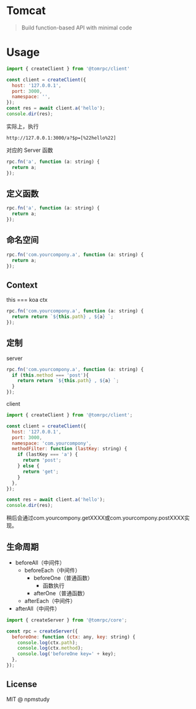 # Tomcat

> Build function-based API with minimal code

# Usage

```js
import { createClient } from '@tomrpc/client'

const client = createClient({
  host: '127.0.0.1',
  port: 3000,
  namespace: '',
});
const res = await client.a('hello');
console.dir(res);
```

实际上，执行

```
http://127.0.0.1:3000/a?$p=[%22hello%22]
```

对应的 Server 函数

```js
rpc.fn('a', function (a: string) {
  return a;
});
```

## 定义函数

```js
rpc.fn('a', function (a: string) {
  return a;
});
```

## 命名空间

```js
rpc.fn('com.yourcompony.a', function (a: string) {
  return a;
});
```

## Context

this === koa ctx

```js
rpc.fn('com.yourcompony.a', function (a: string) {
  return return `${this.path} , ${a} `;
});
```

## 定制

server

```js
rpc.fn('com.yourcompony.a', function (a: string) {
  if (this.method === 'post'){
    return return `${this.path} , ${a} `;
  }
});
```

client

```js
import { createClient } from '@tomrpc/client';

const client = createClient({
  host: '127.0.0.1',
  port: 3000,
  namespace: 'com.yourcompony',
  methodFilter: function (lastKey: string) {
    if (lastKey === 'a') {
      return 'post';
    } else {
      return 'get';
    }
  },
});

const res = await client.a('hello');
console.dir(res);
```

稍后会通过com.yourcompony.getXXXX或com.yourcompony.postXXXX实现。

## 生命周期

- beforeAll（中间件）
  - beforeEach（中间件）
    - beforeOne（普通函数）
      - 函数执行
    - afterOne（普通函数）
  - afterEach（中间件）
- afterAll（中间件）


```js
import { createServer } from '@tomrpc/core';

const rpc = createServer({
  beforeOne: function (ctx: any, key: string) {
    console.log(ctx.path);
    console.log(ctx.method);
    console.log('beforeOne key=' + key);
  },
});
```


## License

MIT @ npmstudy
